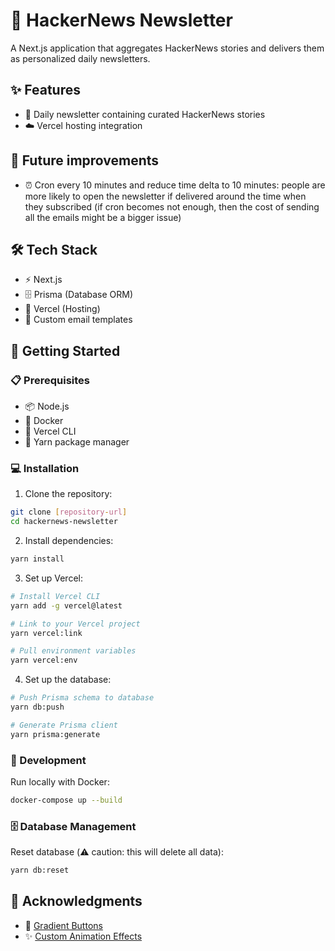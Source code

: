 # 📰 HackerNews Newsletter

A Next.js application that aggregates HackerNews stories and delivers them as personalized daily newsletters.

## ✨ Features
- 📧 Daily newsletter containing curated HackerNews stories
- ☁️ Vercel hosting integration

## 🚀 Future improvements
- ⏰ Cron every 10 minutes and reduce time delta to 10 minutes: people are more likely to open the newsletter if delivered around the time when they subscribed (if cron becomes not enough, then the cost of sending all the emails might be a bigger issue)

## 🛠️ Tech Stack
- ⚡ Next.js
- 🗄️ Prisma (Database ORM)
- 🚀 Vercel (Hosting)
- 📝 Custom email templates

## 🏁 Getting Started

### 📋 Prerequisites
- 📦 Node.js
- 🐳 Docker
- 🔧 Vercel CLI
- 🧶 Yarn package manager

### 💻 Installation

1. Clone the repository:
```bash
git clone [repository-url]
cd hackernews-newsletter
```

2. Install dependencies:
```bash
yarn install
```

3. Set up Vercel:
```bash
# Install Vercel CLI
yarn add -g vercel@latest

# Link to your Vercel project
yarn vercel:link

# Pull environment variables
yarn vercel:env
```

4. Set up the database:
```bash
# Push Prisma schema to database
yarn db:push

# Generate Prisma client
yarn prisma:generate
```

### 🔧 Development

Run locally with Docker:
```bash
docker-compose up --build
```

### 🗄️ Database Management

Reset database (⚠️ caution: this will delete all data):
```bash
yarn db:reset
```

## 🙏 Acknowledgments
- 🎨 [Gradient Buttons](https://gradientbuttons.colorion.co/)
- ✨ [Custom Animation Effects](https://codepen.io/alphardex/pen/vYEYGzp)